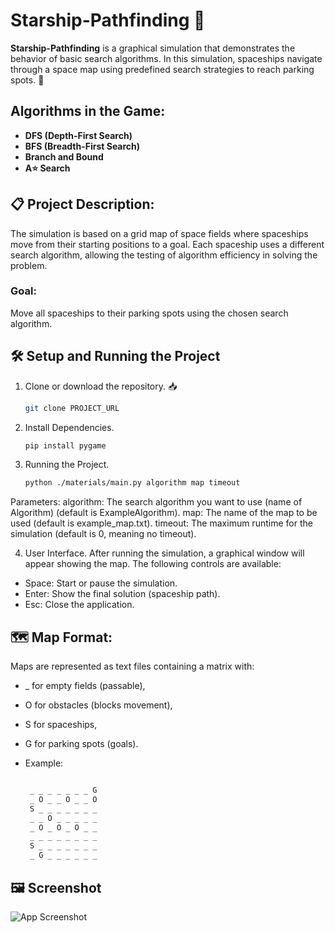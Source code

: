 # Starship-Pathfinding 🚀

**Starship-Pathfinding** is a graphical simulation that demonstrates the behavior of basic search algorithms. In this simulation, spaceships navigate through a space map using predefined search strategies to reach parking spots. 🌌

## Algorithms in the Game:
- **DFS (Depth-First Search)** 
- **BFS (Breadth-First Search)** 
- **Branch and Bound** 
- **A⭐ Search** 

## 📋 Project Description:
The simulation is based on a grid map of space fields where spaceships move from their starting positions to a goal. Each spaceship uses a different search algorithm, allowing the testing of algorithm efficiency in solving the problem.

### Goal:
Move all spaceships to their parking spots using the chosen search algorithm.

## 🛠️ Setup and Running the Project

1. Clone or download the repository. 📥
   
    ```bash
    git clone PROJECT_URL

3. Install Dependencies.

    ```bash
    pip install pygame

4. Running the Project.
   
    ```bash
    python ./materials/main.py algorithm map timeout

Parameters:
  algorithm: The search algorithm you want to use (name of Algorithm) (default is ExampleAlgorithm).
  map: The name of the map to be used (default is example_map.txt).
  timeout: The maximum runtime for the simulation (default is 0, meaning no timeout).

4. User Interface.
After running the simulation, a graphical window will appear showing the map. The following controls are available:

- Space: Start or pause the simulation.
- Enter: Show the final solution (spaceship path).
- Esc: Close the application.

## 🗺️ Map Format:
Maps are represented as text files containing a matrix with:

- _ for empty fields (passable),
- O for obstacles (blocks movement),
- S for spaceships,
- G for parking spots (goals).

- Example: 
   ```bash

    _ _ _ _ _ _ _ G
    _ O _ _ O _ _ O
    S _ _ _ _ _ _ _
    _ _ O _ _ _ _ _
    _ O _ O _ O _ _
    _ _ _ _ _ _ _ _
    S _ _ _ _ _ _ _
    _ G _ _ _ _ _ _
   

## 🖼️ Screenshot

![App Screenshot](images/screenshotForGithub.png)

